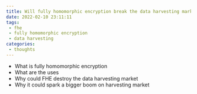 ```yaml
---
title: Will fully homomorphic encryption break the data harvesting market?
date: 2022-02-10 23:11:11
tags:
 - fhe
 - fully homomorphic encryption
 - data harvesting
categories:
 - thoughts
---
```


- What is fully homomorphic encryption
- What are the uses
- Why could FHE destroy the data harvesting market
- Why it could spark a bigger boom on harvesting market